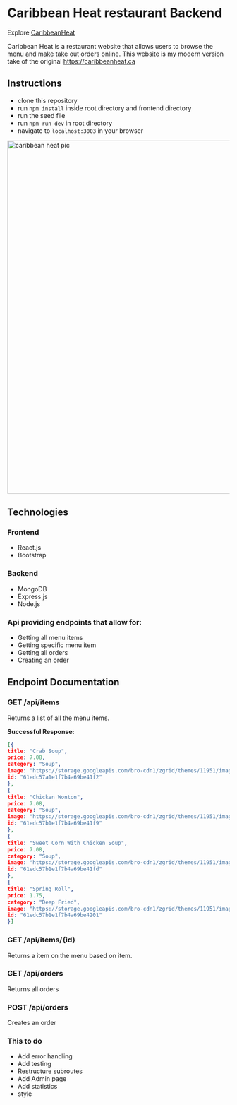 # Caribbean Heat restaurant Backend

Explore [CaribbeanHeat](https://caribbeanheat.herokuapp.com/)

Caribbean Heat is a restaurant website that allows users to browse the menu and make take out orders online. This website is my modern version take of the original https://caribbeanheat.ca


## Instructions
* clone this repository
* run ```npm install``` inside root directory and frontend directory
* run the seed file
* run ```npm run dev``` in root directory
* navigate to ```localhost:3003``` in your browser

<img width="800" alt="caribbean heat pic" src="https://i.imgur.com/8YNkm5K.png">


## Technologies
### Frontend
* React.js
* Bootstrap


### Backend
* MongoDB
* Express.js
* Node.js

### Api providing endpoints that allow for:

* Getting all menu items
* Getting specific menu item
* Getting all orders
* Creating an order



## Endpoint Documentation

### GET /api/items

Returns a list of all the menu items.


**Successful Response:**

```JSON
[{
title: "Crab Soup",
price: 7.08,
category: "Soup",
image: "https://storage.googleapis.com/bro-cdn1/zgrid/themes/11951/images/items/soup/fish-maw-crab-meat.jpg",
id: "61edc57a1e1f7b4a69be41f2"
},
{
title: "Chicken Wonton",
price: 7.08,
category: "Soup",
image: "https://storage.googleapis.com/bro-cdn1/zgrid/themes/11951/images/items/soup/won-ton.jpg",
id: "61edc57b1e1f7b4a69be41f9"
},
{
title: "Sweet Corn With Chicken Soup",
price: 7.08,
category: "Soup",
image: "https://storage.googleapis.com/bro-cdn1/zgrid/themes/11951/images/items/soup/chicken-corn.jpg",
id: "61edc57b1e1f7b4a69be41fd"
},
{
title: "Spring Roll",
price: 1.75,
category: "Deep Fried",
image: "https://storage.googleapis.com/bro-cdn1/zgrid/themes/11951/images/items/appetizers/pork-spring-roll.jpg",
id: "61edc57b1e1f7b4a69be4201"
}]
```

### GET /api/items/{id}

Returns a item on the menu based on item.

### GET /api/orders

Returns all orders

### POST /api/orders

Creates an order


### This to do
* Add error handling
* Add testing
* Restructure subroutes
* Add Admin page
* Add statistics
* style












